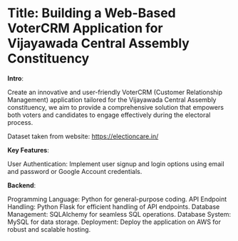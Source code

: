 # Title: Building a Web-Based VoterCRM Application for Vijayawada Central Assembly Constituency

**Intro**:

Create an innovative and user-friendly VoterCRM (Customer Relationship Management) application 
tailored for the Vijayawada Central Assembly constituency, we aim to provide a comprehensive solution 
that empowers both voters and candidates to engage effectively during the electoral process.

Dataset taken from website: https://electioncare.in/

**Key Features**:

User Authentication: Implement user signup and login options using email and password or Google Account credentials.

**Backend**:

Programming Language: Python for general-purpose coding.
API Endpoint Handling: Python Flask for efficient handling of API endpoints.
Database Management: SQLAlchemy for seamless SQL operations.
Database System: MySQL for data storage.
Deployment: Deploy the application on AWS for robust and scalable hosting.




